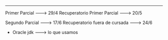 -- -
Primer Parcial ---> 29/4
Recuperatorio Primer Parcial ---> 20/5 

Segundo Parcial ---> 17/6
Recuperatorio fuera de cursada ---> 24/6

- Oracle jdk ---> lo que usamos
 
